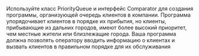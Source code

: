 Используйте класс PriorityQueue и интерфейс Comparator для создания программы, организующей
очередь клиентов в компании. Программа упорядочивает клиентов в порядке их прибытия, но
клиенты, прибывающие из дальних городов, имеют более высокий приоритет, чем местные жители
или близлежащие города. Ваша программа должна позволять оператору вводить информацию о
клиентах и вызвать клиентов в правильном порядке для их обслуживания
